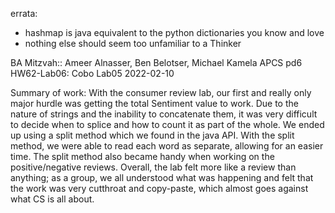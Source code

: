 errata:

* hashmap is java equivalent to the python dictionaries you know and love
* nothing else should seem too unfamiliar to a Thinker

BA Mitzvah:: Ameer Alnasser, Ben Belotser, Michael Kamela
APCS pd6
HW62-Lab06: Cobo Lab05
2022-02-10

Summary of work:
With the consumer review lab, our first and really only major hurdle was getting the total Sentiment value to work. Due to the nature of strings and the inability to concatenate them, it was very difficult to decide when to splice and how to count it as part of the whole. We ended up using a split method which we found in the java API. With the split method, we were able to read each word as separate, allowing for an easier time. The split method also became handy when working on the positive/negative reviews. Overall, the lab felt more like a review than anything; as a group, we all understood what was happening and felt that the work was very cutthroat and copy-paste, which almost goes against what CS is all about.  
